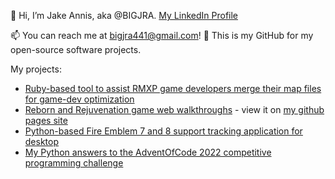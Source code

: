 👋 Hi, I’m Jake Annis, aka @BIGJRA. [My LinkedIn Profile](https://www.linkedin.com/in/jacob-annis/)

📫 You can reach me at bigjra441@gmail.com!
👀 This is my GitHub for my open-source software projects.

My projects:

- [Ruby-based tool to assist RMXP game developers merge their map files for game-dev optimization](https://github.com/BIGJRA/rmxpMapMerger)
- [Reborn and Rejuvenation game web walkthroughs](https://github.com/BIGJRA/BIGJRA.github.io) - view it on [my github pages site](https://bigjra.github.io)
- [Python-based Fire Emblem 7 and 8 support tracking application for desktop](https://github.com/BIGJRA/Fire-Emblem-Support-Tracker)
- [My Python answers to the AdventOfCode 2022 competitive programming challenge](https://github.com/BIGJRA/AdventOfCode2022)


<!---
BIGJRA/BIGJRA is a ✨ special ✨ repository because its `README.md` (this file) appears on your GitHub profile.
You can click the Preview link to take a look at your changes.
--->
